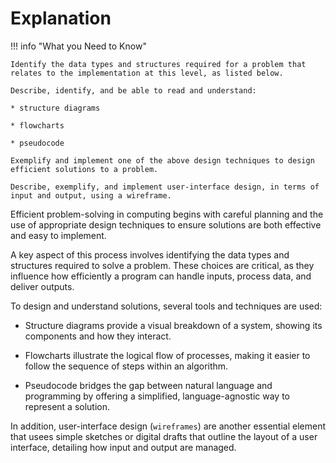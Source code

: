 # Explanation

!!! info "What you Need to Know"

    Identify the data types and structures required for a problem that relates to the implementation at this level, as listed below.
    
    Describe, identify, and be able to read and understand:
    
    * structure diagrams
            
    * flowcharts
            
    * pseudocode
    
    Exemplify and implement one of the above design techniques to design efficient solutions to a problem.
    
    Describe, exemplify, and implement user-interface design, in terms of input and output, using a wireframe.

Efficient problem-solving in computing begins with careful planning and the use of appropriate design techniques to ensure solutions are both effective and easy to implement. 

A key aspect of this process involves identifying the data types and structures required to solve a problem. These choices are critical, as they influence how efficiently a program can handle inputs, process data, and deliver outputs.

To design and understand solutions, several tools and techniques are used:

* Structure diagrams provide a visual breakdown of a system, showing its components and how they interact.

* Flowcharts illustrate the logical flow of processes, making it easier to follow the sequence of steps within an algorithm.
  
* Pseudocode bridges the gap between natural language and programming by offering a simplified, language-agnostic way to represent a solution.

In addition, user-interface design (`wireframes`) are another essential element that usees simple sketches or digital drafts that outline the layout of a user interface, detailing how input and output are managed.

